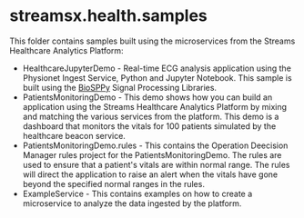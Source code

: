 # streamsx.health.samples

This folder contains samples built using the microservices from the Streams Healthcare Analytics Platform:

* HealthcareJupyterDemo - Real-time ECG analysis application using the Physionet Ingest Service, Python and Jupyter Notebook.  This sample is built using the [BioSPPy](http://biosppy.readthedocs.io/en/stable/) Signal Processing Libraries.
* PatientsMonitoringDemo - This demo shows how you can build an application using the Streams Healthcare Analytics Platform by mixing and matching the various services from the platform.  This demo is a dashboard that monitors the vitals for 100 patients simulated by the healthcare beacon service.
* PatientsMonitoringDemo.rules - This contains the Operation Deecision Manager rules project for the PatientsMonitoringDemo.  The rules are used to ensure that a patient's vitals are within normal range.  The rules will direct the application to raise an alert when the vitals have gone beyond the specified normal ranges in the rules.
* ExampleService - This contains examples on how to create a microservice to analyze the data ingested by the platform.

